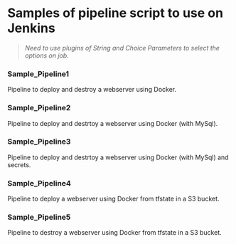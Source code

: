 # Samples of pipeline script to use on Jenkins
> *Need to use plugins of String and Choice Parameters to select the options on job.*

### Sample_Pipeline1
Pipeline to deploy and destroy a webserver using Docker.

### Sample_Pipeline2
Pipeline to deploy and destrtoy a webserver using Docker (with MySql).

### Sample_Pipeline3
Pipeline to deploy and destrtoy a webserver using Docker (with MySql) and secrets.

### Sample_Pipeline4
Pipeline to deploy a webserver using Docker from tfstate in a S3 bucket.

### Sample_Pipeline5
Pipeline to destroy a webserver using Docker from tfstate in a S3 bucket.
